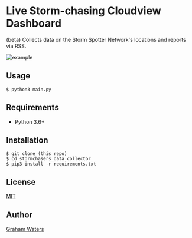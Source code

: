 # Live Storm-chasing Cloudview Dashboard

(beta) Collects data on the Storm Spotter Network's locations and reports via RSS.

![example](images/example.png)

## Usage
```
$ python3 main.py
```

## Requirements
* Python 3.6+

## Installation
```
$ git clone (this repo)
$ cd stormchasers_data_collector
$ pip3 install -r requirements.txt
```

## License
[MIT](LICENSE)

## Author
[Graham Waters](https://github.com/grahamwaters)
